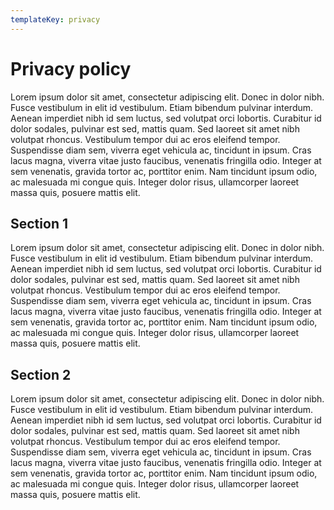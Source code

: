 ```yaml
---
templateKey: privacy
---
```

# Privacy policy

Lorem ipsum dolor sit amet, consectetur adipiscing elit. Donec in dolor nibh. Fusce vestibulum in elit id vestibulum. Etiam bibendum pulvinar interdum. Aenean imperdiet nibh id sem luctus, sed volutpat orci lobortis. Curabitur id dolor sodales, pulvinar est sed, mattis quam. Sed laoreet sit amet nibh volutpat rhoncus. Vestibulum tempor dui ac eros eleifend tempor. Suspendisse diam sem, viverra eget vehicula ac, tincidunt in ipsum. Cras lacus magna, viverra vitae justo faucibus, venenatis fringilla odio. Integer at sem venenatis, gravida tortor ac, porttitor enim. Nam tincidunt ipsum odio, ac malesuada mi congue quis. Integer dolor risus, ullamcorper laoreet massa quis, posuere mattis elit. 

## Section 1

Lorem ipsum dolor sit amet, consectetur adipiscing elit. Donec in dolor nibh. Fusce vestibulum in elit id vestibulum. Etiam bibendum pulvinar interdum. Aenean imperdiet nibh id sem luctus, sed volutpat orci lobortis. Curabitur id dolor sodales, pulvinar est sed, mattis quam. Sed laoreet sit amet nibh volutpat rhoncus. Vestibulum tempor dui ac eros eleifend tempor. Suspendisse diam sem, viverra eget vehicula ac, tincidunt in ipsum. Cras lacus magna, viverra vitae justo faucibus, venenatis fringilla odio. Integer at sem venenatis, gravida tortor ac, porttitor enim. Nam tincidunt ipsum odio, ac malesuada mi congue quis. Integer dolor risus, ullamcorper laoreet massa quis, posuere mattis elit. 

## Section 2

Lorem ipsum dolor sit amet, consectetur adipiscing elit. Donec in dolor nibh. Fusce vestibulum in elit id vestibulum. Etiam bibendum pulvinar interdum. Aenean imperdiet nibh id sem luctus, sed volutpat orci lobortis. Curabitur id dolor sodales, pulvinar est sed, mattis quam. Sed laoreet sit amet nibh volutpat rhoncus. Vestibulum tempor dui ac eros eleifend tempor. Suspendisse diam sem, viverra eget vehicula ac, tincidunt in ipsum. Cras lacus magna, viverra vitae justo faucibus, venenatis fringilla odio. Integer at sem venenatis, gravida tortor ac, porttitor enim. Nam tincidunt ipsum odio, ac malesuada mi congue quis. Integer dolor risus, ullamcorper laoreet massa quis, posuere mattis elit. 